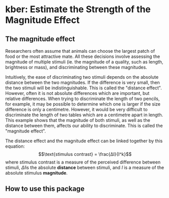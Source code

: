# kber: Estimate the Strength of the Magnitude Effect

## The magnitude effect
Researchers often assume that animals can choose the largest patch of food or the most attractive mate.
All these decisions involve assessing the magnitude of multiple stimuli (ie. the magnitude of a quality, such as length, brightness or mass), and discriminating between these magnitudes.

Intuitively, the ease of discriminating two stimuli depends on the absolute distance between the two magnitudes.
If the difference is very small, then the two stimuli will be indistinguishable. This is called the "distance effect".
However, often it is not absolute differences which are important, but relative differences.
When trying to discriminate the length of two pencils, for example, it may be possible to determine which one is larger if the size difference is only a centimetre.
However, it would be very difficult to discriminate the length of two tables which are a centimetre apart in length.
This example shows that the magnitude of both stimuli, as well as the distance between them, affects our ability to discriminate.
This is called the "magnitude effect".

The distance effect and the magnitude effect can be linked together by this equation:
$$\text{stimulus contrast} = \frac{ΔI}{I^k}$$
where stimulus contrast is a measure of the perceived difference between stimuli, *ΔI*is the absolute **distance** between stimuli, and *I* is a measure of the absolute stimulus **magnitude**.

## How to use this package

